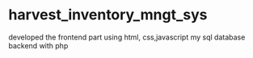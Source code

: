 
# harvest_inventory_mngt_sys
developed the frontend part using html, css,javascript
my sql database
backend with php

